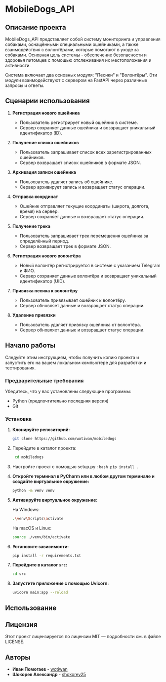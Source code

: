# MobileDogs_API

## Описание проекта

MobileDogs_API представляет собой систему мониторинга и управления собаками, оснащёнными специальными ошейниками, а также взаимодействия с волонтёрами, которые помогают в уходе за собаками. Основная цель системы - обеспечение безопасности и здоровья питомцев с помощью отслеживания их местоположения и активности.

Система включает два основных модуля: "Песики" и "Волонтёры". Эти модули взаимодействуют с сервером на FastAPI через различные запросы и ответы.

## Сценарии использования

1. **Регистрация нового ошейника**
    - Пользователь регистрирует новый ошейник в системе.
    - Сервер сохраняет данные ошейника и возвращает уникальный идентификатор (ID).

2. **Получение списка ошейников**
    - Пользователь запрашивает список всех зарегистрированных ошейников.
    - Сервер возвращает список ошейников в формате JSON.

3. **Архивация записи ошейника**
    - Пользователь удаляет запись об ошейнике.
    - Сервер архивирует запись и возвращает статус операции.

4. **Отправка координат**
    - Ошейник отправляет текущие координаты (широта, долгота, время) на сервер.
    - Сервер сохраняет данные и возвращает статус операции.

5. **Получение трека**
    - Пользователь запрашивает трек перемещения ошейника за определённый период.
    - Сервер возвращает трек в формате JSON.

6. **Регистрация нового волонтёра**
    - Новый волонтёр регистрируется в системе с указанием Telegram и ФИО.
    - Сервер сохраняет данные волонтёра и возвращает уникальный идентификатор (UID).

7. **Привязка песика к волонтёру**
    - Пользователь привязывает ошейник к волонтёру.
    - Сервер обновляет данные и возвращает статус операции.

8. **Удаление привязки**
    - Пользователь удаляет привязку ошейника от волонтёра.
    - Сервер обновляет данные и возвращает статус операции.

## Начало работы

Следуйте этим инструкциям, чтобы получить копию проекта и запустить его на вашем локальном компьютере для разработки и тестирования.

### Предварительные требования

Убедитесь, что у вас установлены следующие программы:
- Python (предпочтительно последняя версия)
- Git

### Установка

1. **Клонируйте репозиторий:**

    ```sh
    git clone https://github.com/wotiwan/mobiledogs
    ```
2. Перейдите в каталог проекта:

   ```bash
    cd mobiledogs
    ```

4. Настройте проект с помощью setup.py :
    ``bash
   pip install .
   ``
2. **Откройте терминал в PyCharm или в любом другом терминале и создайте виртуальное окружение:**

    ```sh
    python -m venv venv
    ```

3. **Активируйте виртуальное окружение:**

    На Windows:
    ```sh
    .\venv\Scripts\activate
    ```

    На macOS и Linux:
    ```sh
    source ./venv/bin/activate
    ```

4. **Установите зависимости:**

    ```sh
    pip install -r requirements.txt
    ```

5. **Перейдите в каталог `src`:**

    ```sh
    cd src
    ```

6. **Запустите приложение с помощью Uvicorn:**

    ```sh
    uvicorn main:app --reload
    ```

## Использование



## Лицензия

Этот проект лицензируется по лицензии MIT — подробности см. в файле LICENSE.

## Авторы

- **Иван Помогаев** - [wotiwan](https://github.com/wotiwan)
- **Шокорев Александр** - [shokorev25](https://github.com/shokorev25)


